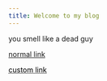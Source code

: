 ```yaml
---
title: Welcome to my blog
---
```


you smell like a dead guy

[normal link](https://www.google.com/)

<a href="https://www.google.com/" style="color: black; text-decoration: underline;text-decoration-style: dotted;">custom link</a>
